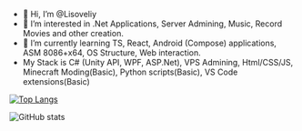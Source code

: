 - 👋 Hi, I’m @Lisoveliy
- 👀 I’m interested in .Net Applications, Server Admining, Music, Record Movies and other creation.
- 🌱 I’m currently learning TS, React, Android (Compose) applications, ASM 8086+x64, OS Structure, Web interaction.
- My Stack is C# (Unity API, WPF, ASP.Net), VPS Admining, Html/CSS/JS, Minecraft Moding(Basic), Python scripts(Basic), VS Code extensions(Basic)

[![Top Langs](https://github-readme-stats-git-masterrstaa-rickstaa.vercel.app/api/top-langs/?username=lisoveliy&count_private=true&show_icons=true&theme=transparent&layout=compact&hide=asp.net,shaderlab,hlsl)](https://github.com/anuraghazra/github-readme-stats)

![GitHub stats](https://github-readme-stats.vercel.app/api?username=lisoveliy&show_icons=true&theme=transparent)
